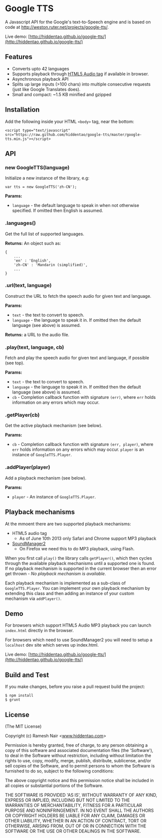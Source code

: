 # Google TTS

A Javascript API for the Google's text-to-Speech engine and is based on code at http://weston.ruter.net/projects/google-tts/.

Live demo: [http://hiddentao.github.io/google-tts/](http://hiddentao.github.io/google-tts/)

## Features

* Converts upto 42 languages
* Supports playback through [HTML5 Audio tag](https://developer.mozilla.org/En/HTML/Element/Audio) if available in browser.
* Asynchronous playback API
* Splits up large inputs (>100 chars) into multiple consecutive requests (just like Google Translates does).
* Small and compact: ~1.5 KB minified and gzipped

## Installation

Add the following inside your HTML `<body>` tag, near the bottom:

    <script type="text/javascript" src="https://raw.github.com/hiddentao/google-tts/master/google-tts.min.js"></script>

## API

### new GoogleTTS(language)

Initialize a new instance of the library, e.g:

    var tts = new GoogleTTS('zh-CN');

**Params:**

  * `language` - the default language to speak in when not otherwise specified. If omitted then English is assumed.


### .languages()

Get the full list of supported languages.

**Returns:** An object such as:

    {
        ...
        'en' : 'English',
        'zh-CN' : 'Mandarin (simplified)',
        ...
    }

### .url(text, language)

Construct the URL to fetch the speech audio for given text and language.

**Params:**

  * `text` - the text to convert to speech.
  * `language` - the language to speak it in. If omitted then the default language (see above) is assumed.

**Returns:** a URL to the audio file.

### .play(text, language, cb)

Fetch and play the speech audio for given text and language, if possible (see top).

**Params:**

  * `text` - the text to convert to speech.
  * `language` - the language to speak it in. If omitted then the default language (see above) is assumed.
  * `cb` - Completion callback function with signature `(err)`, where `err` holds information on any errors which may occur.


### .getPlayer(cb)

Get the active playback mechanism (see below).

**Params:**

  * `cb` - Completion callback function with signature `(err, player)`, where `err` holds information on any errors which may occur. `player` is an instance of `GoogleTTS.Player`.


### .addPlayer(player)

Add a playback mechanism (see below).

**Params:**

  * `player` - An instance of `GoogleTTS.Player`.


## Playback mechanisms

At the mmoent there are two supported playback mechanisms:

  * HTML5 audio tag
    * As of June 10th 2013 only Safari and Chrome support MP3 playback
  * [SoundManager2](http://www.schillmania.com/projects/soundmanager2/)
    * On Firefox we need this to do MP3 playback, using Flash.

When you first call `play()` the library calls `getPlayer()`, which then cycles through the available playback
mechanisms until a supported one is found. If no playback mechanism is supported in the current browser then an error
get thrown - *No playback mechanism is available*.

Each playback mechanism is implemented as a sub-class of `GoogleTTS.Player`. You can implement your own playback
mechanism by extending this class and then adding an instance of your custom mechanism via `addPlayer()`.


## Demo

For browsers which support HTML5 Audio MP3 playback you can launch `index.html` directly in the browser.

For browsers which need to use SoundManager2 you will need to setup a `localhost` dev site which serves up index.html.

Live demo: [http://hiddentao.github.io/google-tts/](http://hiddentao.github.io/google-tts/)

## Build and Test

If you make changes, before you raise a pull request build the project:

    $ npm install
    $ grunt

## License

(The MIT License)

Copyright (c) Ramesh Nair &lt;www.hiddentao.com&gt;

Permission is hereby granted, free of charge, to any person obtaining a copy of this software and associated documentation files (the 'Software'), to deal in the Software without restriction, including without limitation the rights to use, copy, modify, merge, publish, distribute, sublicense, and/or sell copies of the Software, and to permit persons to whom the Software is furnished to do so, subject to the following conditions:

The above copyright notice and this permission notice shall be included in all copies or substantial portions of the Software.

THE SOFTWARE IS PROVIDED 'AS IS', WITHOUT WARRANTY OF ANY KIND, EXPRESS OR IMPLIED, INCLUDING BUT NOT LIMITED TO THE WARRANTIES OF MERCHANTABILITY, FITNESS FOR A PARTICULAR PURPOSE AND NONINFRINGEMENT. IN NO EVENT SHALL THE AUTHORS OR COPYRIGHT HOLDERS BE LIABLE FOR ANY CLAIM, DAMAGES OR OTHER LIABILITY, WHETHER IN AN ACTION OF CONTRACT, TORT OR OTHERWISE, ARISING FROM, OUT OF OR IN CONNECTION WITH THE SOFTWARE OR THE USE OR OTHER DEALINGS IN THE SOFTWARE.
